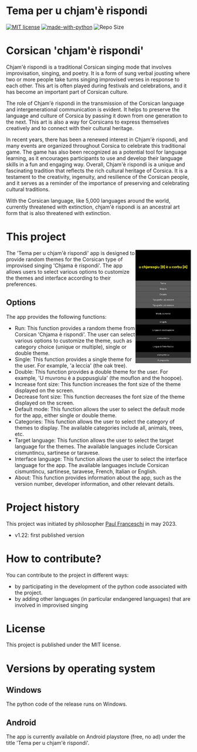# Tema per u chjam'è rispondi

[![MIT license](https://img.shields.io/badge/License-MIT-blue.svg)](https://lbesson.mit-license.org/)
[![made-with-python](https://img.shields.io/badge/Made%20with-Python-1f425f.svg)](https://www.python.org/)
![Repo Size](https://img.shields.io/github/repo-size/paulfranceschi/Tema-per-u-chjam-e-rispondi)

# Corsican 'chjam'è rispondi'
Chjam'è rispondi is a traditional Corsican singing mode that involves improvisation, singing, and poetry. It is a form of sung verbal jousting where two or more people take turns singing improvised verses in response to each other. This art is often played during festivals and celebrations, and it has become an important part of Corsican culture.

The role of Chjam'è rispondi in the transmission of the Corsican language and intergenerational communication is evident. It helps to preserve the language and culture of Corsica by passing it down from one generation to the next. This art is also a way for Corsicans to express themselves creatively and to connect with their cultural heritage.

In recent years, there has been a renewed interest in Chjam'è rispondi, and many events are organized throughout Corsica to celebrate this traditional game. The game has also been recognized as a potential tool for language learning, as it encourages participants to use and develop their language skills in a fun and engaging way.
Overall, Chjam'è rispondi is a unique and fascinating tradition that reflects the rich cultural heritage of Corsica. It is a testament to the creativity, ingenuity, and resilience of the Corsican people, and it serves as a reminder of the importance of preserving and celebrating cultural traditions.

With the Corsican language, like 5,000 languages around the world, currently threatened with extinction, chjam'è rispondi is an ancestral art form that is also threatened with extinction.

# This project
<img align="right" width="30%" src="https://github.com/paulfranceschi/Tema-per-u-chjam-e-rispondi/blob/main/Screenshot_2023-04-08-12-52-06-505_1024x500.jpg">

The 'Tema per u chjam'è rispondi' app is designed to provide random themes for the Corsican type of improvised singing 'Chjama è rispondi'. The app allows users to select various options to customize the themes and interface according to their preferences.

## Options
The app provides the following functions:
* Run: This function provides a random theme from Corsican 'Chjama è rispondi'. The user can select various options to customize the theme, such as category choice (unique or multiple), single or double theme.
* Single: This function provides a single theme for the user. For example, 'a leccia' (the oak tree).
* Double: This function provides a double theme for the user. For example, 'U muvronu è a puppusgiula' (the mouflon and the hoopoe).
* Increase font size: This function increases the font size of the theme displayed on the screen.
* Decrease font size: This function decreases the font size of the theme displayed on the screen.
* Default mode: This function allows the user to select the default mode for the app, either single or double theme.
* Categories: This function allows the user to select the category of themes to display. The available categories include all, animals, trees, etc.
* Target language: This function allows the user to select the target language for the themes. The available languages include Corsican cismuntincu, sartinese or taravese.
* Interface language: This function allows the user to select the interface language for the app. The available languages include Corsican cismuntincu, sartinese, taravese, French, Italian or English.
* About: This function provides information about the app, such as the version number, developer information, and other relevant details.

# Project history
This project was initiated by philosopher [Paul Franceschi](https://www.paulfranceschi.com) in may 2023.

* v1.22: first published version

# How to contribute?
You can contribute to the project in different ways:
* by participating in the development of the python code associated with the project.
* by adding other languages (in particular endangered languages) that are involved in improvised singing

# License
This project is published under the MIT license. 

# Versions by operating system
## Windows
The python code of the release runs on Windows.

## Android
The app is currently available on Android playstore (free, no ad) under the title 'Tema per u chjam'è rispondi'.
